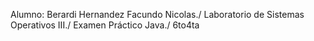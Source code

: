 Alumno: Berardi Hernandez Facundo Nicolas./ 
Laboratorio de Sistemas Operativos III./
Examen Práctico Java./
6to4ta
